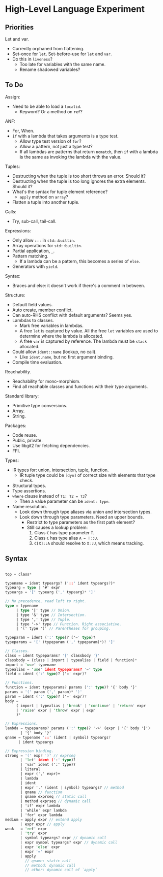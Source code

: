 # High-Level Language Experiment

## Priorities

Let and var.
- Currently orphaned from flattening.
- Set-once for `let`. Set-before-use for `let` and `var`.
- Do this in `liveness`?
  - Too late for variables with the same name.
  - Rename shadowed variables?

## To Do

Assign:
- Need to be able to load a `localid`.
  - Keyword? Or a method on `ref`?

ANF:
- For, When.
- `if` with a lambda that takes arguments is a type test.
  - Allow type test version of `for`?
  - Allow a pattern, not just a type test?
  - If all lambdas are patterns that return `nomatch`, then `if` with a lambda is the same as invoking the lambda with the value.

Tuples:
- Destructing when the tuple is too short throws an error. Should it?
- Destructing when the tuple is too long ignores the extra elements. Should it?
- What's the syntax for tuple element reference?
  - `apply` method on `array`?
- Flatten a tuple into another tuple.

Calls:
- Try, sub-call, tail-call.

Expressions:
- Only allow `:::` in `std::builtin`.
- Array operations for `std::builtin`.
- Partial application, `_`.
- Pattern matching.
  - If a lambda can be a pattern, this becomes a series of `else`.
- Generators with `yield`.

Syntax:
- Braces and else: it doesn't work if there's a comment in between.

Structure:
- Default field values.
- Auto create, member conflict.
- Can auto-RHS conflict with default arguments? Seems yes.
- Lambdas to classes.
  - Mark free variables in lambdas.
  - A free `let` is captured by value. All the free `let` variables are used to determine where the lambda is allocated.
  - A free `var` is captured by reference. The lambda must be `stack` allocated.
- Could allow `ident::name` (lookup, no call).
  - Like `ident.name`, but no first argument binding.
- Compile time evaluation.

Reachability.
- Reachability for mono-morphism.
- Find all reachable classes and functions with their type arguments.

Standard library:
- Primitive type conversions.
- Array.
- String.

Packages:
- Code reuse.
- Public, private.
- Use libgit2 for fetching dependencies.
- FFI.

Types:
- IR types for: union, intersection, tuple, function.
  - IR tuple type could be `[dyn]` of correct size with elements that type check.
- Structural types.
- Type assertions.
- `where` clause instead of `T1: T2 = T3`?
  - Then a value parameter can be `ident: type`.
- Name resolution.
  - Look down through type aliases via union and intersection types.
  - Look down through type parameters. Need an upper bounds.
    - Restrict to type parameters as the first path element?
    - Still causes a lookup problem:
      1. Class `C` has type parameter `T`.
      2. Class `C` has type alias `A = T::U`.
      3. `C[X]::A` should resolve to `X::U`, which means tracking.

## Syntax

```rs

top = class*

typename = ident typeargs? ('::' ident typeargs?)*
typearg = type | '#' expr
typeargs = '[' typearg (',' typearg)* ']'

// No precedence, read left to right.
type = typename
     | type '|' type // Union.
     | type '&' type // Intersection.
     | type ',' type // Tuple.
     | type '->' type // Function. Right associative.
     | '(' type ')' // Parentheses for grouping.

typeparam = ident (':' type)? ('=' type)?
typeparams = '[' (typeparam (',' typeparam)*)? ']'

// Classes.
class = ident typeparams? '{' classbody '}'
classbody = (class | import | typealias | field | function)*
import = 'use' typename
typealias = 'use' ident typeparams? '=' type
field = ident (':' type)? ('=' expr)?

// Functions.
function = ident typeparams? params (':' type)? '{' body '}'
params = '(' param (',' param)* ')'
param = ident (':' type)? ('=' expr)?
body =
     ( import | typealias | 'break' | 'continue' | 'return' expr
     | 'raise' expr | 'throw' expr | expr
     )*

// Expressions.
lambda = typeparams? params (':' type)? '->' (expr | '{' body '}')
       | '{' body '}'
qname = typename '::' (ident | symbol) typeargs?
      | ident typeargs

// Expression binding.
strong = '(' expr ')' // exprseq
       | 'let' ident (':' type)?
       | 'var' ident (':' type)?
       | literal
       | expr (',' expr)+
       | lambda
       | ident
       | expr '.' (ident | symbol) typeargs? // method
       | qname // function
       | qname exprseq // static call
       | method exprseq // dynamic call
       | 'if' expr lambda
       | 'while' expr lambda
       | 'for' expr lambda
medium = apply expr // extend apply
       | expr expr // apply
weak   = 'ref' expr
       | 'try' expr
       | symbol typeargs? expr // dynamic call
       | expr symbol typeargs? expr // dynamic call
       | expr 'else' expr
       | expr '=' expr
       | apply
         // qname: static call
         // method: dynamic call
         // other: dynamic call of `apply`

```
